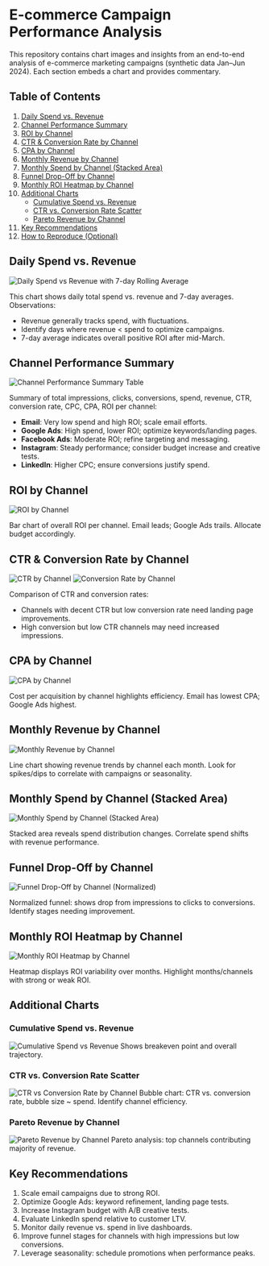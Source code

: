 
# E-commerce Campaign Performance Analysis

This repository contains chart images and insights from an end-to-end analysis of e-commerce marketing campaigns (synthetic data Jan–Jun 2024). Each section embeds a chart and provides commentary.

## Table of Contents
1. [Daily Spend vs. Revenue](#daily-spend-vs-revenue)
2. [Channel Performance Summary](#channel-performance-summary)
3. [ROI by Channel](#roi-by-channel)
4. [CTR & Conversion Rate by Channel](#ctr--conversion-rate-by-channel)
5. [CPA by Channel](#cpa-by-channel)
6. [Monthly Revenue by Channel](#monthly-revenue-by-channel)
7. [Monthly Spend by Channel (Stacked Area)](#monthly-spend-by-channel-stacked-area)
8. [Funnel Drop-Off by Channel](#funnel-drop-off-by-channel)
9. [Monthly ROI Heatmap by Channel](#monthly-roi-heatmap-by-channel)
10. [Additional Charts](#additional-charts)
    - [Cumulative Spend vs. Revenue](#cumulative-spend-vs-revenue)
    - [CTR vs. Conversion Rate Scatter](#ctr-vs-conversion-rate-scatter)
    - [Pareto Revenue by Channel](#pareto-revenue-by-channel)
11. [Key Recommendations](#key-recommendations)
12. [How to Reproduce (Optional)](#how-to-reproduce-optional)

## Daily Spend vs. Revenue
![Daily Spend vs Revenue with 7-day Rolling Average](dashboards/daily_spend_vs_revenue.png)

This chart shows daily total spend vs. revenue and 7-day averages. Observations:
- Revenue generally tracks spend, with fluctuations.
- Identify days where revenue < spend to optimize campaigns.
- 7-day average indicates overall positive ROI after mid-March.

## Channel Performance Summary
![Channel Performance Summary Table](dashboards/channel_performance_summary.png)

Summary of total impressions, clicks, conversions, spend, revenue, CTR, conversion rate, CPC, CPA, ROI per channel:
- **Email**: Very low spend and high ROI; scale email efforts.
- **Google Ads**: High spend, lower ROI; optimize keywords/landing pages.
- **Facebook Ads**: Moderate ROI; refine targeting and messaging.
- **Instagram**: Steady performance; consider budget increase and creative tests.
- **LinkedIn**: Higher CPC; ensure conversions justify spend.

## ROI by Channel
![ROI by Channel](dashboards/roi_by_channel.png)

Bar chart of overall ROI per channel. Email leads; Google Ads trails. Allocate budget accordingly.

## CTR & Conversion Rate by Channel
![CTR by Channel](dashboards/ctr_by_channel.png)
![Conversion Rate by Channel](dashboards/conversion_rate_by_channel.png)

Comparison of CTR and conversion rates:
- Channels with decent CTR but low conversion rate need landing page improvements.
- High conversion but low CTR channels may need increased impressions.

## CPA by Channel
![CPA by Channel](dashboards/cpa_by_channel.png)

Cost per acquisition by channel highlights efficiency. Email has lowest CPA; Google Ads highest.

## Monthly Revenue by Channel
![Monthly Revenue by Channel](dashboards/monthly_revenue_by_channel.png)

Line chart showing revenue trends by channel each month. Look for spikes/dips to correlate with campaigns or seasonality.

## Monthly Spend by Channel (Stacked Area)
![Monthly Spend by Channel (Stacked Area)](dashboards/monthly_spend_stacked_area.png)

Stacked area reveals spend distribution changes. Correlate spend shifts with revenue performance.

## Funnel Drop-Off by Channel
![Funnel Drop-Off by Channel (Normalized)](dashboards/funnel_normalized_by_channel.png)

Normalized funnel: shows drop from impressions to clicks to conversions. Identify stages needing improvement.

## Monthly ROI Heatmap by Channel
![Monthly ROI Heatmap by Channel](dashboards/monthly_roi_heatmap.png)

Heatmap displays ROI variability over months. Highlight months/channels with strong or weak ROI.

## Additional Charts
### Cumulative Spend vs. Revenue
![Cumulative Spend vs Revenue](dashboards/cumulative_spend_revenue.png)
Shows breakeven point and overall trajectory.

### CTR vs. Conversion Rate Scatter
![CTR vs Conversion Rate by Channel](dashboards/ctr_vs_conversion_scatter.png)
Bubble chart: CTR vs. conversion rate, bubble size ~ spend. Identify channel efficiency.

### Pareto Revenue by Channel
![Pareto Revenue by Channel](dashboards/pareto_revenue_by_channel.png)
Pareto analysis: top channels contributing majority of revenue.

## Key Recommendations
1. Scale email campaigns due to strong ROI.
2. Optimize Google Ads: keyword refinement, landing page tests.
3. Increase Instagram budget with A/B creative tests.
4. Evaluate LinkedIn spend relative to customer LTV.
5. Monitor daily revenue vs. spend in live dashboards.
6. Improve funnel stages for channels with high impressions but low conversions.
7. Leverage seasonality: schedule promotions when performance peaks.


